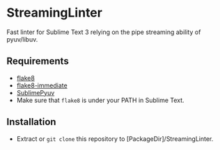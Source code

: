 StreamingLinter
===============

Fast linter for Sublime Text 3 relying on the pipe streaming ability
of pyuv/libuv.


Requirements
------------

- [flake8](https://bitbucket.org/tarek/flake8)
- [flake8-immediate](https://github.com/schlamar/flake8-immediate)
- [SublimePyuv](https://github.com/schlamar/SublimePyuv)
- Make sure that `flake8` is under your PATH in Sublime Text.


Installation
------------

- Extract or `git clone` this repository to [PackageDir]/StreamingLinter.
